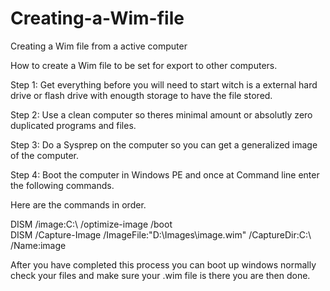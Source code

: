 # Creating-a-Wim-file

Creating a Wim file from a active computer

How to create a Wim file to be set for export to other computers.

Step 1: Get everything before you will need to start witch is a external hard drive or flash drive with enougth storage to have the file stored.

Step 2: Use a clean computer so theres minimal amount or absolutly zero duplicated programs and files.

Step 3: Do a Sysprep on the computer so you can get a generalized image of the computer.

Step 4: Boot the computer in Windows PE and once at Command line enter the following commands.

Here are the commands in order.

DISM /image:C:\ /optimize-image /boot     
DISM /Capture-Image /ImageFile:"D:\Images\image.wim" /CaptureDir:C:\ /Name:image

After you have completed this process you can boot up windows normally check your files and make sure your .wim file is there you are then done.
